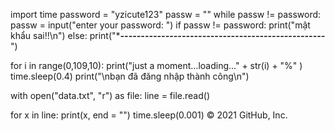 import time
password = "yzicute123"
passw = ""
while passw != password:
    passw = input("enter your password: ")
    if passw != password:
        print("mật khẩu sai!!\n")
    else:
        print("****--------------------------------------------------***")

for i in range(0,109,10):
	print("just a moment...loading..." + str(i) + "%" )
	time.sleep(0.4)
print("\nbạn đã đăng nhập thành công\n")

with open("data.txt", "r") as file:
		line = file.read()

for x in line:
	print(x, end = "")
	time.sleep(0.001)
© 2021 GitHub, Inc.

